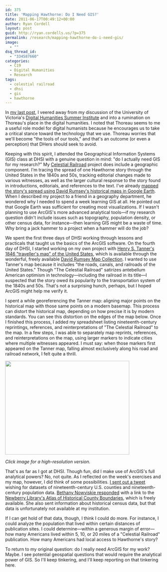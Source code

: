 ```yaml
---
id: 375
title: 'Mapping Hawthorne: Do I Need GIS?'
date: 2011-06-17T00:49:12+00:00
author: Ryan Cordell
layout: post
guid: http://ryan.cordells.us/?p=375
permalink: /research/mapping-hawthorne-do-i-need-gis/
image:
  - ""
dsq_thread_id:
  - "334587660"
categories:
  - C19
  - Digital Humanities
  - Research
tags:
  - celestial railroad
  - dhsi
  - gis
  - hawthorne
---
```

In <a href="http://ryan.cordells.us/blog/2011/06/11/hacking-walden-pond/">my last post</a>, I veered away from my discussion of the University of Victoria's <a href="http://dhsi.org">Digital Humanities Summer Institute</a> and into a rumination on Thoreau's place in the digital humanities. I noted that Thoreau seems to me a useful role model for digital humanists because he encourages us to take a critical stance toward the technology that we use. Thoreau worries that we'll become "the tools of our tools," and that's an outcome (or even a perception) that DHers should seek to avoid.

Keeping with this spirit, I attended the Geographical Information Systems (GIS) class at DHSI with a genuine question in mind: "do I actually need GIS for my research?" My <a href="http://celestialrailroad.org">Celestial Railroad</a> project does include a geographic component. I'm tracing the spread of one Hawthorne story through the United States in the 1840s and 50s, tracking editorial changes made to various witnesses, as well as the larger cultural response to the story found in introductions, editorials, and references to the text. I've already <a href="http://blog.celestialrailroad.org/2011/01/david-rumseys-historical-maps-in-google-earth/">mapped the story's spread using David Rumsey's historical maps in Google Earth</a>. When I described my project to a friend in a geography department, he wondered why I needed to spend a week learning GIS at all. He pointed out that Google Earth was sufficient for creating most visualizations. If I wasn't planning to use ArcGIS's more advanced analytical tools—if my research question didn't include issues such as topography, population density, or other census data, for instance—then learning GIS might be a waste of time. Why bring a jack hammer to a project when a hammer will do the job?<!--more-->

We spent the first three days of DHSI working through lessons and practicals that taught us the basics of the ArcGIS software. On the fourth day of DHSI, I started working on my own project with <a href="http://www.davidrumsey.com/luna/servlet/detail/RUMSEY~8~1~214530~5501705:The-Traveller-s-Guide-Or-Map-Of-The?sort=Pub_List_No_InitialSort%2CPub_Date%2CPub_List_No%2CSeries_No&amp;qvq=w4s:/where/United+States/when/1846;sort:Pub_List_No_InitialSort%2CPub_Date%2CPub_List_No%2CSeries_No;lc:RUMSEY~8~1&amp;mi=4&amp;trs=5">Henry S. Tanner's 1846 "traveller's map" of the United States</a>, which is available through the wonderful, freely available <a href="http://www.davidrumsey.com/">David Rumsey Map Collection</a>. I wanted to use Tanner's map because it includes "the roads, canals, and railroads of the United States." Though "The Celestial Railroad" satirizes antebellum American optimism in technology—including the railroad in its title—I suspected that the story owed its popularity to the transportation system of the 1840s and 50s. That's not a surprising hunch, perhaps, but I hoped ArcGIS might help me verify it.

I spent a while georeferencing the Tanner map: aligning major points on the historical map with those same points on a modern basemap. This process can distort the historical map, depending on how precise it is by modern standards. You can see this distortion on the edges of the map below. Once I finished this process, I added my spreadsheet listing nineteenth-century reprintings, references, and reinterpretations of "The Celestial Railroad" to the map. In a few steps, I was able to separately map reprints, references, and reinterpretations on the map, using larger markers to indicate cities where multiple witnesses appeared. I must say: when those markers first appeared on the Tanner map, falling almost exclusively along his road and railroad network, I felt quite a thrill.

<a href="http://dl.dropbox.com/u/492930/CRRMap3.jpg"><img class="alignnone size-full wp-image-376" title="CRR Map2" src="http://ryancordell.org/wp-content/uploads/2011/06/CRR-Map2.jpg" alt="" width="398" height="300" /></a>

<em>Click image for a high-resolution version.</em>

That's as far as I got at DHSI. Though fun, did I make use of ArcGIS's full analytical powers? No, not quite. As I reflected on the week's exercises and my map, however, I did think of some possibilities. <a href="http://twitter.com/#!/ryancordell/status/79273520248532992">I sent out a tweet</a> wishing for datasets of nineteenth-century U.S. counties and nineteenth-century population data. <a href="http://twitter.com/#!/nowviskie/status/79275182417657856">Bethany Nowviskie responded</a> with a link to the <a href="http://publications.newberry.org/ahcbp/">Newberry Library's Atlas of Historical County Boundaries</a>, which is freely available. She also sent information about historical census data, but that data is unfortunately not available at my institution.

If I can get hold of that data, though, I think I could do more. For instance, I could analyze the population that lived within certain distances of publication sites. I could determine—within a generous margin of error—how many Americans lived within 5, 10, or 20 miles of a "Celestial Railroad" publication. How many Americans had local access to Hawthorne's story?

To return to my original question: do I really need ArcGIS for my work? Maybe. I see potential geospatial questions that would require the analytical power of GIS. So I'll keep tinkering, and I'll keep reporting on that tinkering here.